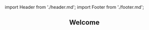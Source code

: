import Header from './header.md';
import Footer from './footer.md';

<Header />

## Welcome

<Footer />